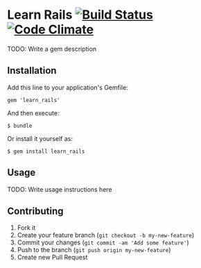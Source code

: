 # Learn Rails [![Build Status](https://secure.travis-ci.org/pjc/learn_rails.png)](https://travis-ci.org/pjc/learn_rails) [![Code Climate](https://codeclimate.com/github/pjc/learn_rails.png)](https://codeclimate.com/github/pjc/learn_rails)

TODO: Write a gem description

## Installation

Add this line to your application's Gemfile:

    gem 'learn_rails'

And then execute:

    $ bundle

Or install it yourself as:

    $ gem install learn_rails

## Usage

TODO: Write usage instructions here

## Contributing

1. Fork it
2. Create your feature branch (`git checkout -b my-new-feature`)
3. Commit your changes (`git commit -am 'Add some feature'`)
4. Push to the branch (`git push origin my-new-feature`)
5. Create new Pull Request
